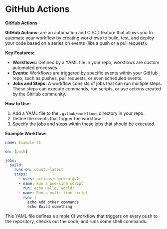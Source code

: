 # GitHub Actions

[**GitHub Actions**](https://github.com/features/actions)

**GitHub Actions:** are an automation and CI/CD feature that allows you to automate your workflow by creating workflows to build, test, and deploy your code based on a series on events (like a push or a pull request).

**Key Features:**

- **Workflows:** Defined by a YAML file in your repo, workflows are custom automated processes.
- **Events:** Workflows are triggered by specific events within your GitHub repo, such as pushes, pull requests, or even scheduled events.
- **Jobs and Steps:** A workflow consists of jobs that can run multiple steps. These steps can execute commands, run scripts, or use actions created by the GitHub community.

**How to Use:**

1. Add a YAML file to the `.github/workflows` directory in your repo.
2. Define the events that trigger the workflow.
3. Specify the jobs and steps within these jobs that should be executed.

**Example Workflow:**

```yaml
name: Example CI

on: [push]

jobs:
  build:
    runs-on: ubuntu-latest
    steps:
      - uses: actions/checkout@v2
      - name: Run a one-line script
        run: echo Hello, world!
      - name: Run a multi-line script
        run: |
          echo Add other commands
          echo Build something
```

This YAML file defines a simple CI workflow that triggers on every push to the repository, checks out the code, and runs some shell commands.
